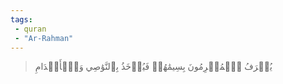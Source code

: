 ```yaml
---
tags: 
 - quran 
 - "Ar-Rahman"
---
```


> يُعۡرَفُ ٱلۡمُجۡرِمُونَ بِسِيمَٰهُمۡ فَيُؤۡخَذُ بِٱلنَّوَٰصِي وَٱلۡأَقۡدَامِ
